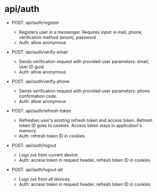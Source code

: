 # api/auth

- POST: api/auth/register
  - Registers user in a messenger. Requires input: e-mail, phone, verification method (enum), password
  - Auth: allow anonymous

- POST: api/auth/verify-email
  - Sends verification request with provided user parameters: email, user ID guid.
  - Auth: allow anonymous
  
- POST: api/auth/verify-phone
  - Sends verification request with provided user parameters: phone confirmation code.
  - Auth: allow anonymous
  
- POST: api/auth/refresh-token
  - Refreshes user's existing refresh token and access token. Refresh token ID goes to cookies. Access token stays in application's memory.
  - Auth: refresh token ID in cookies

- POST: api/auth/logout
  - Logs out from current device.
  - Auth: access token in request header, refresh token ID in cookies
  
- POST: api/auth/logout-all
  - Logs out from all devices.
  - Auth: access token in request header, refresh token ID in cookies